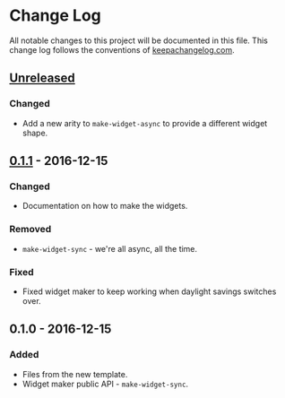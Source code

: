 # Change Log
All notable changes to this project will be documented in this file. This change log follows the conventions of [keepachangelog.com](http://keepachangelog.com/).

## [Unreleased]
### Changed
- Add a new arity to `make-widget-async` to provide a different widget shape.

## [0.1.1] - 2016-12-15
### Changed
- Documentation on how to make the widgets.

### Removed
- `make-widget-sync` - we're all async, all the time.

### Fixed
- Fixed widget maker to keep working when daylight savings switches over.

## 0.1.0 - 2016-12-15
### Added
- Files from the new template.
- Widget maker public API - `make-widget-sync`.

[Unreleased]: https://github.com/your-name/weatherfu/compare/0.1.1...HEAD
[0.1.1]: https://github.com/your-name/weatherfu/compare/0.1.0...0.1.1

